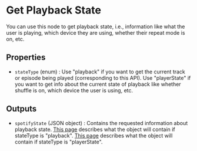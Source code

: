 # Get Playback State

You can use this node to get playback state, i.e., information like what the user is playing, which device they are using, whether their repeat mode is on, etc.

## Properties

* `stateType` (enum) : Use "playback" if you want to get the current track or episode being played (corresponding to this API). Use "playerState" if you want to get info about the current state of playback like whether shuffle is on, which device the user is using, etc.

## Outputs

* `spotifyState` (JSON object) : Contains the requested information about playback state. [This page](https://developer.spotify.com/documentation/web-api/reference/#/operations/get-the-users-currently-playing-track) describes what the object will contain if stateType is "playback". [This page](https://developer.spotify.com/documentation/web-api/reference/#/operations/get-information-about-the-users-current-playback) describes what the object will contain if stateType is "playerState".
